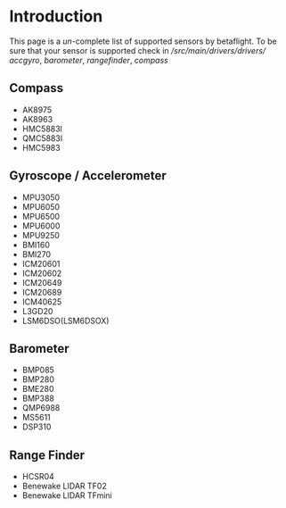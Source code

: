 # Introduction

This page is a _un_-complete list of supported sensors by betaflight. To be sure that your sensor is supported check in _/src/main/drivers/drivers/_ _accgyro_, _barometer_, _rangefinder_, _compass_

## Compass
* AK8975
* AK8963
* HMC5883l
* QMC5883l
* HMC5983

## Gyroscope / Accelerometer
* MPU3050
* MPU6050
* MPU6500
* MPU6000
* MPU9250
* BMI160
* BMI270
* ICM20601
* ICM20602
* ICM20649
* ICM20689
* ICM40625
* L3GD20
* LSM6DSO(LSM6DSOX)

## Barometer
* BMP085
* BMP280
* BME280
* BMP388
* QMP6988
* MS5611
* DSP310

## Range Finder
* HCSR04
* Benewake LIDAR TF02
* Benewake LIDAR TFmini
